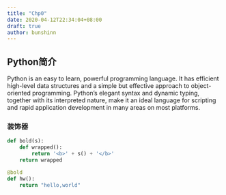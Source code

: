 ```yaml
---
title: "Chp0"
date: 2020-04-12T22:34:04+08:00
draft: true
author: bunshinn
---
```


## Python简介
Python is an easy to learn, powerful programming language. It has efficient high-level data structures and a simple but effective approach to object-oriented programming. Python’s elegant syntax and dynamic typing, together with its interpreted nature, make it an ideal language for scripting and rapid application development in many areas on most platforms.



### 装饰器
```py
def bold(s):
	def wrapped():
		return '<b>' + s() + '</b>'
	return wrapped

@bold
def hw():
	return "hello,world"

```